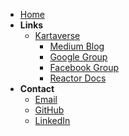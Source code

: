 <!-- docs/_sidebar.md -->
- [Home](/)
- **Links**
  - [Kartaverse](https://github.com/kartaverse)
    - [Medium Blog](https://medium.com/@andrewhazelden)
    - [Google Group](https://groups.google.com/g/kartaverse/)
    - [Facebook Group](https://www.facebook.com/groups/kartavr)
    - [Reactor Docs](https://kartaverse.github.io/Reactor-Docs/#/reactor)
- **Contact**
    - [Email](mailto:andrew@andrewhazelden.com)
    - [GitHub](https://github.com/AndrewHazelden)
    - [LinkedIn](https://www.linkedin.com/in/andrewhazelden/)

